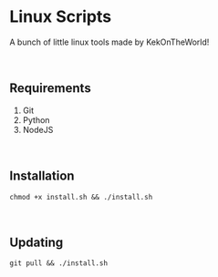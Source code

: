 # Linux Scripts

A bunch of little linux tools made by KekOnTheWorld!

<br>

## Requirements
1. Git
2. Python
3. NodeJS

<br>

## Installation
```
chmod +x install.sh && ./install.sh
```

<br>

## Updating
```
git pull && ./install.sh
```